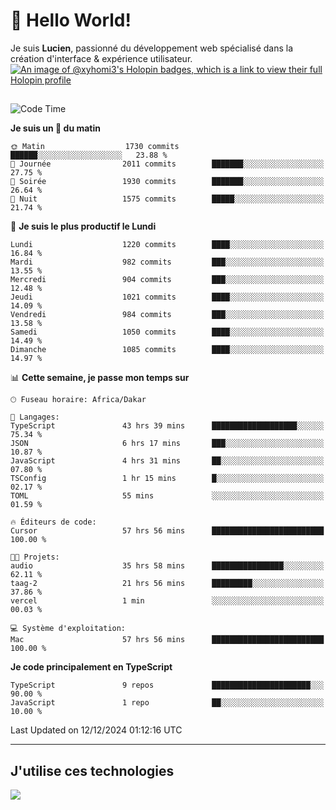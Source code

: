 # 👋 Hello World!

Je suis **Lucien**, passionné du développement web spécialisé dans la création d'interface & expérience utilisateur.
[![An image of @xyhomi3's Holopin badges, which is a link to view their full Holopin profile](https://holopin.me/xyhomi3)](https://holopin.io/@xyhomi3)

##

<!--START_SECTION:waka-->
![Code Time](http://img.shields.io/badge/Code%20Time-2%2C772%20hrs%204%20mins-blue)

**Je suis un 🐤 du matin** 

```text
🌞 Matin                  1730 commits        ██████░░░░░░░░░░░░░░░░░░░   23.88 % 
🌆 Journée                2011 commits        ███████░░░░░░░░░░░░░░░░░░   27.75 % 
🌃 Soirée                 1930 commits        ███████░░░░░░░░░░░░░░░░░░   26.64 % 
🌙 Nuit                   1575 commits        █████░░░░░░░░░░░░░░░░░░░░   21.74 % 
```
📅 **Je suis le plus productif le Lundi** 

```text
Lundi                    1220 commits        ████░░░░░░░░░░░░░░░░░░░░░   16.84 % 
Mardi                    982 commits         ███░░░░░░░░░░░░░░░░░░░░░░   13.55 % 
Mercredi                 904 commits         ███░░░░░░░░░░░░░░░░░░░░░░   12.48 % 
Jeudi                    1021 commits        ████░░░░░░░░░░░░░░░░░░░░░   14.09 % 
Vendredi                 984 commits         ███░░░░░░░░░░░░░░░░░░░░░░   13.58 % 
Samedi                   1050 commits        ████░░░░░░░░░░░░░░░░░░░░░   14.49 % 
Dimanche                 1085 commits        ████░░░░░░░░░░░░░░░░░░░░░   14.97 % 
```


📊 **Cette semaine, je passe mon temps sur** 

```text
🕑︎ Fuseau horaire: Africa/Dakar

💬 Langages: 
TypeScript               43 hrs 39 mins      ███████████████████░░░░░░   75.34 % 
JSON                     6 hrs 17 mins       ███░░░░░░░░░░░░░░░░░░░░░░   10.87 % 
JavaScript               4 hrs 31 mins       ██░░░░░░░░░░░░░░░░░░░░░░░   07.80 % 
TSConfig                 1 hr 15 mins        █░░░░░░░░░░░░░░░░░░░░░░░░   02.17 % 
TOML                     55 mins             ░░░░░░░░░░░░░░░░░░░░░░░░░   01.59 % 

🔥 Éditeurs de code: 
Cursor                   57 hrs 56 mins      █████████████████████████   100.00 % 

🐱‍💻 Projets: 
audio                    35 hrs 58 mins      ████████████████░░░░░░░░░   62.11 % 
taag-2                   21 hrs 56 mins      █████████░░░░░░░░░░░░░░░░   37.86 % 
vercel                   1 min               ░░░░░░░░░░░░░░░░░░░░░░░░░   00.03 % 

💻 Système d'exploitation: 
Mac                      57 hrs 56 mins      █████████████████████████   100.00 % 
```

**Je code principalement en TypeScript** 

```text
TypeScript               9 repos             ██████████████████████░░░   90.00 % 
JavaScript               1 repo              ██░░░░░░░░░░░░░░░░░░░░░░░   10.00 % 
```




 Last Updated on 12/12/2024 01:12:16 UTC
<!--END_SECTION:waka-->
---

## J'utilise ces technologies

<p align="left">
  <a href="https://skillicons.dev">
    <img src="https://skillicons.dev/icons?i=ts,js,md,scss,tailwind,react,docker,express,astro,vite,nextjs,vercel,figma,ableton" />
  </a>
</p>

